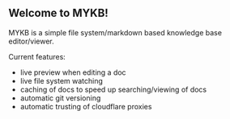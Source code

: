 ## Welcome to MYKB!

MYKB is a simple file system/markdown based knowledge base editor/viewer.

Current features:

- live preview when editing a doc
- live file system watching
- caching of docs to speed up searching/viewing of docs
- automatic git versioning
- automatic trusting of cloudflare proxies

